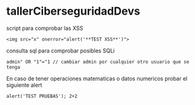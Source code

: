 # tallerCiberseguridadDevs

script para comprobar las XSS
```
<img src="x" onerror="alert('**TEST XSS**')">
```

consulta sql para comprobar posibles SQLi
```
admin" OR "1"="1 // cambiar admin por cualquier otro usuario que se tenga
```
En caso de tener operaciones matematicas o datos numericos probar el siguiente alert
```
alert('TEST PRUEBAS'); 2+2
```
